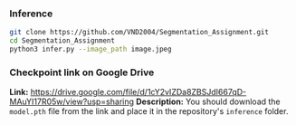 ### Inference

```bash
git clone https://github.com/VND2004/Segmentation_Assignment.git
cd Segmentation_Assignment
python3 infer.py --image_path image.jpeg
```
### Checkpoint link on Google Drive  
**Link:** https://drive.google.com/file/d/1cY2vIZDa8ZBSJdI667qD-MAuYI17R05w/view?usp=sharing
**Description:** You should download the `model.pth` file from the link and place it in the repository's `inference` folder.
